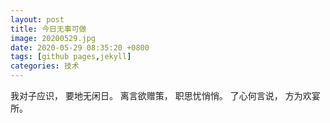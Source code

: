 ```yaml
---
layout: post
title: 今日无事可做
image: 20200529.jpg
date: 2020-05-29 08:35:20 +0800
tags: [github pages,jekyll]
categories: 技术
---
```




我对子应识，
要地无闲日。
离言欲赠策，
职思忧悄悄。
了心何言说，
方为欢宴所。